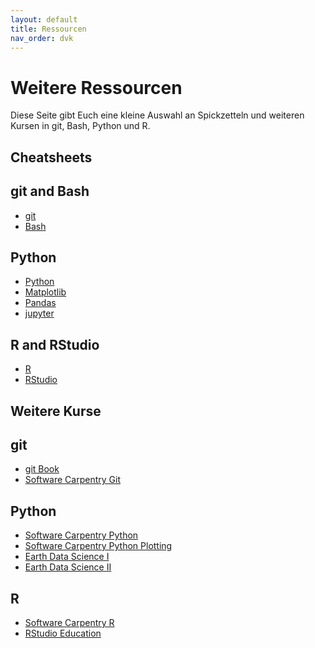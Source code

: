 ```yaml
---
layout: default
title: Ressourcen
nav_order: dvk
---
```


# Weitere Ressourcen

Diese Seite gibt Euch eine kleine Auswahl an Spickzetteln und weiteren Kursen in
git, Bash, Python und R. 

## Cheatsheets

## git and Bash

- [git](https://education.github.com/git-cheat-sheet-education.pdf)
- [Bash](https://www.educative.io/blog/bash-shell-command-cheat-sheet)

## Python

- [Python](https://www.pythoncheatsheet.org)
- [Matplotlib](http://datacamp-community-prod.s3.amazonaws.com/e1a8f39d-71ad-4d13-9a6b-618fe1b8c9e9)
- [Pandas](https://pandas.pydata.org/Pandas_Cheat_Sheet.pdf)
- [jupyter](http://datacamp-community-prod.s3.amazonaws.com/21fdc814-3f08-4aa9-90fa-247eedefd655)


## R and RStudio

- [R](https://iqss.github.io/dss-workshops/R/Rintro/base-r-cheat-sheet.pdf)
- [RStudio](https://raw.githubusercontent.com/rstudio/cheatsheets/master/rstudio-ide.pdf)


## Weitere Kurse

## git

- [git Book](https://git-scm.com/book/en/v2)
- [Software Carpentry Git](https://swcarpentry.github.io/git-novice/)

## Python

- [Software Carpentry Python](https://swcarpentry.github.io/python-novice-inflammation/)
- [Software Carpentry Python Plotting](http://swcarpentry.github.io/python-novice-gapminder/)
- [Earth Data Science I](https://www.earthdatascience.org/courses/intro-to-earth-data-science/)
- [Earth Data Science II](https://www.earthdatascience.org/courses/use-data-open-source-python/)

## R

- [Software Carpentry R](http://swcarpentry.github.io/r-novice-inflammation/)
- [RStudio Education](https://education.rstudio.com/learn/beginner/)